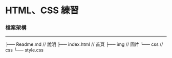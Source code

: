 # HTML、CSS 練習

### 檔案架構
---
├── Readme.md                   // 說明
├── index.html                  // 首頁
├── img                         // 圖片
└── css                         // css
    └── style.css


